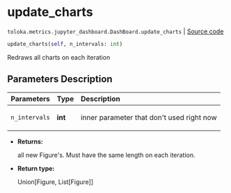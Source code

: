 # update_charts
`toloka.metrics.jupyter_dashboard.DashBoard.update_charts` | [Source code](https://github.com/Toloka/toloka-kit/blob/v0.1.24/src/metrics/jupyter_dashboard.py#L291)

```python
update_charts(self, n_intervals: int)
```

Redraws all charts on each iteration

## Parameters Description

| Parameters | Type | Description |
| :----------| :----| :-----------|
`n_intervals`|**int**|<p>inner parameter that don&#x27;t used right now</p>

* **Returns:**

  all new Figure's.
Must have the same length on each iteration.

* **Return type:**

  Union\[Figure, List\[Figure\]\]
